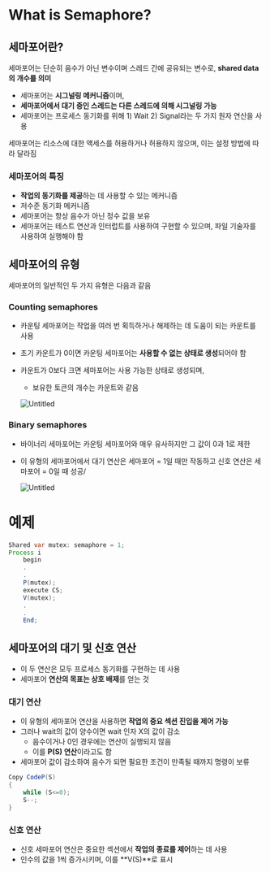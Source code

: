 # What is Semaphore?

## 세마포어란?

세마포어는 단순히 음수가 아닌 변수이며 스레드 간에 공유되는 변수로, **shared data의 개수를 의미**

- 세마포어는 **시그널링 메커니즘**이며,
- **세마포어에서 대기 중인 스레드는 다른 스레드에 의해 시그널링 가능**
- 세마포어는 프로세스 동기화를 위해 1) Wait 2) Signal라는 두 가지 원자 연산을 사용

세마포어는 리소스에 대한 액세스를 허용하거나 허용하지 않으며, 이는 설정 방법에 따라 달라짐

### 세마포어의 특징

- **작업의 동기화를 제공**하는 데 사용할 수 있는 메커니즘
- 저수준 동기화 메커니즘
- 세마포어는 항상 음수가 아닌 정수 값을 보유
- 세마포어는 테스트 연산과 인터럽트를 사용하여 구현할 수 있으며, 파일 기술자를 사용하여 실행해야 함

## 세마포어의 유형

세마포어의 일반적인 두 가지 유형은 다음과 같음

### Counting semaphores

- 카운팅 세마포어는 작업을 여러 번 획득하거나 해제하는 데 도움이 되는 카운트를 사용
- 초기 카운트가 0이면 카운팅 세마포어는 **사용할 수 없는 상태로 생성**되어야 함
- 카운트가 0보다 크면 세마포어는 사용 가능한 상태로 생성되며,
    - 보유한 토큰의 개수는 카운트와 같음
    
    ![Untitled](https://s3-us-west-2.amazonaws.com/secure.notion-static.com/f47cbc25-ed76-402d-b307-c74cd49df3b9/Untitled.png)
    

### Binary semaphores

- 바이너리 세마포어는 카운팅 세마포어와 매우 유사하지만 그 값이 0과 1로 제한
- 이 유형의 세마포어에서 대기 연산은 세마포어 = 1일 때만 작동하고 신호 연산은 세마포어 = 0일 때 성공/
    
    ![Untitled](https://s3-us-west-2.amazonaws.com/secure.notion-static.com/fd7a3a19-0485-49e7-a4fa-24b49bd791ad/Untitled.png)
    

# 예제

```java
Shared var mutex: semaphore = 1;
Process i
    begin
    .
    .
    P(mutex);
    execute CS;
    V(mutex);
    .
    .
    End;
```

## 세마포어의 대기 및 신호 연산

- 이 두 연산은 모두 프로세스 동기화를 구현하는 데 사용
- 세마포어 **연산의 목표는 상호 배제**를 얻는 것

### 대기 연산

- 이 유형의 세마포어 연산을 사용하면 **작업의 중요 섹션 진입을 제어 가능**
- 그러나 wait의 값이 양수이면 wait 인자 X의 값이 감소
    - 음수이거나 0인 경우에는 연산이 실행되지 않음
    - 이를 **P(S) 연산**이라고도 함
- 세마포어 값이 감소하여 음수가 되면 필요한 조건이 만족될 때까지 명령이 보류

```java
Copy CodeP(S)
{
    while (S<=0);
    S--;
}
```

### 신호 연산

- 신호 세마포어 연산은 중요한 섹션에서 **작업의 종료를 제어**하는 데 사용
- 인수의 값을 1씩 증가시키며, 이를 **V(S)**로 표시